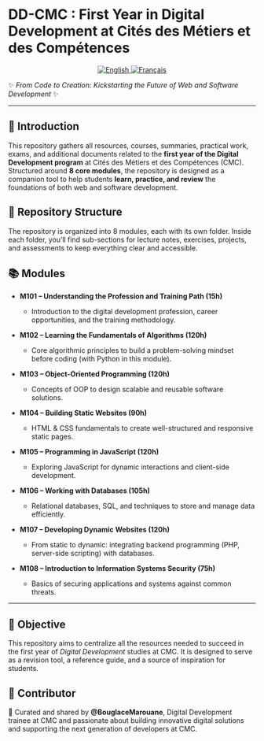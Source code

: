 # DD-CMC : First Year in Digital Development at Cités des Métiers et des Compétences  

<!-- Language Switch Buttons -->
<p align="center">
  <a href="README.md">
    <img alt="English" src="https://img.shields.io/badge/English-🇬🇧-blue?style=for-the-badge">
  </a>
  <a href="README.fr.md">
    <img alt="Français" src="https://img.shields.io/badge/Français-🇫🇷-red?style=for-the-badge">
  </a>
</p>

✨ *From Code to Creation: Kickstarting the Future of Web and Software Development* ✨

---

## 📌 Introduction  
This repository gathers all resources, courses, summaries, practical work, exams, and additional documents related to the **first year of the Digital Development program** at Cités des Métiers et des Compétences (CMC). Structured around **8 core modules**, the repository is designed as a companion tool to help students **learn, practice, and review** the foundations of both web and software development.  

## 📂 Repository Structure  
The repository is organized into 8 modules, each with its own folder. Inside each folder, you’ll find sub-sections for lecture notes, exercises, projects, and assessments to keep everything clear and accessible.  

## 📚 Modules  

- **M101 – Understanding the Profession and Training Path (15h)**  
  - Introduction to the digital development profession, career opportunities, and the training methodology.  

- **M102 – Learning the Fundamentals of Algorithms (120h)**  
  - Core algorithmic principles to build a problem-solving mindset before coding (with Python in this module).  

- **M103 – Object-Oriented Programming (120h)**  
  - Concepts of OOP to design scalable and reusable software solutions.  

- **M104 – Building Static Websites (90h)**  
  - HTML & CSS fundamentals to create well-structured and responsive static pages.  

- **M105 – Programming in JavaScript (120h)**  
  - Exploring JavaScript for dynamic interactions and client-side development.  

- **M106 – Working with Databases (105h)**  
  - Relational databases, SQL, and techniques to store and manage data efficiently.  

- **M107 – Developing Dynamic Websites (120h)**  
  - From static to dynamic: integrating backend programming (PHP, server-side scripting) with databases.  

- **M108 – Introduction to Information Systems Security (75h)**  
  - Basics of securing applications and systems against common threats.  

---

## 🎯 Objective  

This repository aims to centralize all the resources needed to succeed in the first year of *Digital Development* studies at CMC. It is designed to serve as a revision tool, a reference guide, and a source of inspiration for students.

## 👤 Contributor  

🚀 Curated and shared by **@BouglaceMarouane**, Digital Development trainee at CMC and passionate about building innovative digital solutions and supporting the next generation of developers at CMC.
